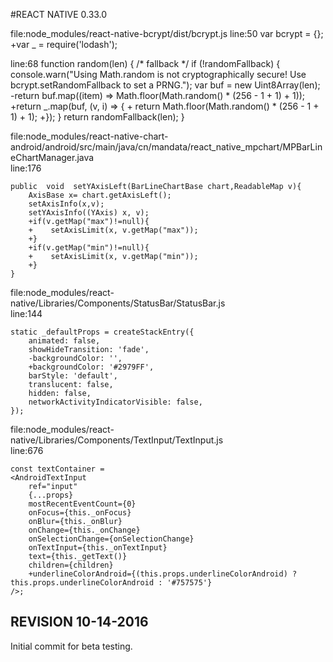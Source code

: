 #REACT NATIVE 0.33.0

file:node_modules/react-native-bcrypt/dist/bcrypt.js
line:50
    var bcrypt = {};
    +var _ = require('lodash');

line:68
    function random(len) {
        /* fallback */
        if (!randomFallback) {
            console.warn("Using Math.random is not cryptographically secure! Use bcrypt.setRandomFallback to set a PRNG.");
            var buf = new Uint8Array(len);
            -return buf.map((item) => Math.floor(Math.random() * (256 - 1 + 1) + 1));
            +return _.map(buf, (v, i) => {
            +    return Math.floor(Math.random() * (256 - 1 + 1) + 1);
            +});
        }
        return randomFallback(len);
    }

file:node_modules/react-native-chart-android/android/src/main/java/cn/mandata/react_native_mpchart/MPBarLineChartManager.java  
line:176

    public  void  setYAxisLeft(BarLineChartBase chart,ReadableMap v){
        AxisBase x= chart.getAxisLeft();
        setAxisInfo(x,v);
        setYAxisInfo((YAxis) x, v);
        +if(v.getMap("max")!=null){
        +    setAxisLimit(x, v.getMap("max"));
        +}
        +if(v.getMap("min")!=null){
        +    setAxisLimit(x, v.getMap("min"));
        +}
    }

file:node_modules/react-native/Libraries/Components/StatusBar/StatusBar.js  
line:144

    static _defaultProps = createStackEntry({
        animated: false,
        showHideTransition: 'fade',
        -backgroundColor: '',
        +backgroundColor: '#2979FF',
        barStyle: 'default',
        translucent: false,
        hidden: false,
        networkActivityIndicatorVisible: false,
    });

file:node_modules/react-native/Libraries/Components/TextInput/TextInput.js  
line:676

    const textContainer =
    <AndroidTextInput
        ref="input"
        {...props}
        mostRecentEventCount={0}
        onFocus={this._onFocus}
        onBlur={this._onBlur}
        onChange={this._onChange}
        onSelectionChange={onSelectionChange}
        onTextInput={this._onTextInput}
        text={this._getText()}
        children={children}
        +underlineColorAndroid={(this.props.underlineColorAndroid) ? this.props.underlineColorAndroid : '#757575'}
    />;

## REVISION 10-14-2016

Initial commit for beta testing.
